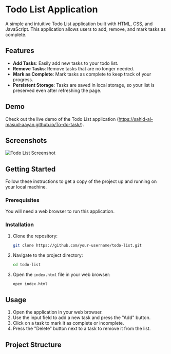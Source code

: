 # Todo List Application

A simple and intuitive Todo List application built with HTML, CSS, and JavaScript. This application allows users to add, remove, and mark tasks as complete.

## Features

- **Add Tasks**: Easily add new tasks to your todo list.
- **Remove Tasks**: Remove tasks that are no longer needed.
- **Mark as Complete**: Mark tasks as complete to keep track of your progress.
- **Persistent Storage**: Tasks are saved in local storage, so your list is preserved even after refreshing the page.

## Demo

Check out the live demo of the Todo List application (https://sahid-al-masud-aayan.github.io/To-do-task/).

## Screenshots

![Todo List Screenshot](./screenshots/todo-list.png)

## Getting Started

Follow these instructions to get a copy of the project up and running on your local machine.

### Prerequisites

You will need a web browser to run this application.

### Installation

1. Clone the repository:
    ```bash
    git clone https://github.com/your-username/todo-list.git
    ```
2. Navigate to the project directory:
    ```bash
    cd todo-list
    ```
3. Open the `index.html` file in your web browser:
    ```bash
    open index.html
    ```

## Usage

1. Open the application in your web browser.
2. Use the input field to add a new task and press the "Add" button.
3. Click on a task to mark it as complete or incomplete.
4. Press the "Delete" button next to a task to remove it from the list.

## Project Structure

